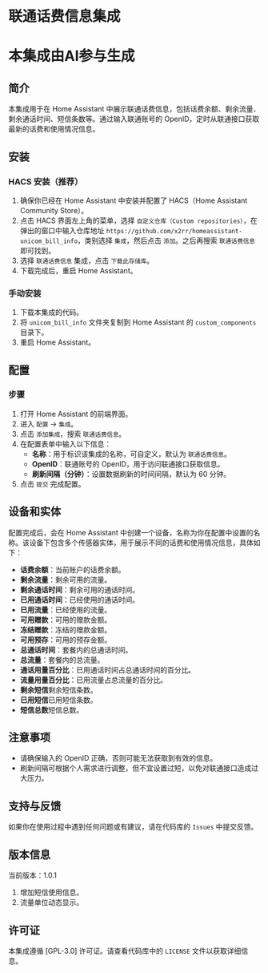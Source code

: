 # 联通话费信息集成
# 本集成由AI参与生成
## 简介
本集成用于在 Home Assistant 中展示联通话费信息，包括话费余额、剩余流量、剩余通话时间、短信条数等。通过输入联通账号的 OpenID，定时从联通接口获取最新的话费和使用情况信息。

## 安装
### HACS 安装（推荐）
1. 确保你已经在 Home Assistant 中安装并配置了 HACS（Home Assistant Community Store）。
2. 点击 HACS 界面左上角的菜单，选择 `自定义仓库（Custom repositories）`，在弹出的窗口中输入仓库地址 `https://github.com/x2rr/homeassistant-unicom_bill_info`，类别选择 `集成`，然后点击 `添加`。之后再搜索 `联通话费信息` 即可找到。
3. 选择 `联通话费信息` 集成，点击 `下载此存储库`。
4. 下载完成后，重启 Home Assistant。

### 手动安装
1. 下载本集成的代码。
2. 将 `unicom_bill_info` 文件夹复制到 Home Assistant 的 `custom_components` 目录下。
3. 重启 Home Assistant。

## 配置
### 步骤
1. 打开 Home Assistant 的前端界面。
2. 进入 `配置` -> `集成`。
3. 点击 `添加集成`，搜索 `联通话费信息`。
4. 在配置表单中输入以下信息：
    - **名称**：用于标识该集成的名称，可自定义，默认为 `联通话费信息`。
    - **OpenID**：联通账号的 OpenID，用于访问联通接口获取信息。
    - **刷新间隔（分钟）**：设置数据刷新的时间间隔，默认为 60 分钟。
5. 点击 `提交` 完成配置。

## 设备和实体
配置完成后，会在 Home Assistant 中创建一个设备，名称为你在配置中设置的名称。该设备下包含多个传感器实体，用于展示不同的话费和使用情况信息，具体如下：
- **话费余额**：当前账户的话费余额。
- **剩余流量**：剩余可用的流量。
- **剩余通话时间**：剩余可用的通话时间。
- **已用通话时间**：已经使用的通话时间。
- **已用流量**：已经使用的流量。
- **可用赠款**：可用的赠款金额。
- **冻结赠款**：冻结的赠款金额。
- **可用预存**：可用的预存金额。
- **总通话时间**：套餐内的总通话时间。
- **总流量**：套餐内的总流量。
- **通话用量百分比**：已用通话时间占总通话时间的百分比。
- **流量用量百分比**：已用流量占总流量的百分比。
- **剩余短信**剩余短信条数。
- **已用短信**已用短信条数。
- **短信总数**短信总数。



## 注意事项
- 请确保输入的 OpenID 正确，否则可能无法获取到有效的信息。
- 刷新间隔可根据个人需求进行调整，但不宜设置过短，以免对联通接口造成过大压力。

## 支持与反馈
如果你在使用过程中遇到任何问题或有建议，请在代码库的 `Issues` 中提交反馈。

## 版本信息
当前版本：1.0.1
1. 增加短信使用信息。
2. 流量单位动态显示。

## 许可证
本集成遵循 [GPL-3.0] 许可证。请查看代码库中的 `LICENSE` 文件以获取详细信息。
